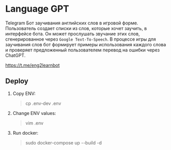 # Language GPT

Telegram Бот заучивания английских слов в игровой форме.  
Пользователь создает списки из слов, которые хочет заучить, в интерфейсе бота.
Он может прослушать звучание этих слов, сгенерированное через `Google Text-To-Speech`.
В процессе игры для заучивания слов бот формирует примеры использования каждого слова
и проверяет предложенный пользователем перевод на ошибки через ChatGPT.

https://t.me/eng2learnbot


## Deploy

1. Copy ENV:  
    > cp .env-dev .env  
2. Change ENV values:  
    > vim .env
3. Run docker:  
    > sudo docker-compose up --build -d
